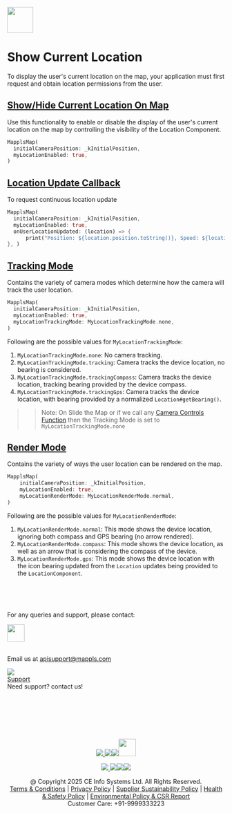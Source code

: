 [<img src="https://about.mappls.com/images/mappls-b-logo.svg" height="60"/> </p>](https://www.mapmyindia.com/api)
# Show Current Location
To display the user's current location on the map, your application must first request and obtain location permissions from the user.

## [Show/Hide Current Location On Map]()
Use this functionality to enable or disable the display of the user's current location on the map by controlling the visibility of the Location Component.
```dart
MapplsMap(    
  initialCameraPosition: _kInitialPosition,    
  myLocationEnabled: true,    
) 
```
## [Location Update Callback]()
To request continuous location update
```dart
MapplsMap(    
  initialCameraPosition: _kInitialPosition,    
  myLocationEnabled: true,    
  onUserLocationUpdated: (location) => {    
      print("Position: ${location.position.toString()}, Speed: ${location.speed}, Altitude: ${location.altitude}")    
}, ) 
```

## [Tracking Mode]()
Contains the variety of camera modes which determine how the camera will track the user location. 
```dart
MapplsMap(    
  initialCameraPosition: _kInitialPosition,    
  myLocationEnabled: true,    
  myLocationTrackingMode: MyLocationTrackingMode.none,    
) 
```
Following are the possible values for `MyLocationTrackingMode`:
1. `MyLocationTrackingMode.none`: No camera tracking.
2. `MyLocationTrackingMode.tracking`: Camera tracks the device location, no bearing is considered.
3. `MyLocationTrackingMode.trackingCompass`: Camera tracks the device location, tracking bearing provided by the device compass.
4. `MyLocationTrackingMode.trackingGps`: Camera tracks the device location, with bearing provided by a normalized `Location#getBearing()`.

>> Note: On Slide the Map or if we call any [Camera Controls Function](./Map-Camera.md) then the Tracking Mode is set to `MyLocationTrackingMode.none`


## [Render Mode]()
Contains the variety of ways the user location can be rendered on the map.
```dart
MapplsMap(
    initialCameraPosition: _kInitialPosition,
    myLocationEnabled: true,
    myLocationRenderMode: MyLocationRenderMode.normal,
)
```
Following are the possible values for `MyLocationRenderMode`:
1. `MyLocationRenderMode.normal`: This mode shows the device location, ignoring both compass and GPS bearing (no arrow rendered).
2. `MyLocationRenderMode.compass`: This mode shows the device location, as well as an arrow that is considering the compass of the device.
3. `MyLocationRenderMode.gps`: This mode shows the device location with the icon bearing updated from the `Location` updates being provided to the `LocationComponent`.

<br><br><br>

For any queries and support, please contact:

[<img src="https://about.mappls.com/images/mappls-logo.svg" height="40"/> </p>](https://about.mappls.com/api/)    
Email us at [apisupport@mappls.com](mailto:apisupport@mappls.com)


![](https://www.mapmyindia.com/api/img/icons/support.png)    
[Support](https://about.mappls.com/contact/)    
Need support? contact us!

<br></br>    
<br></br>

[<p align="center"> <img src="https://www.mapmyindia.com/api/img/icons/stack-overflow.png"/> ](https://stackoverflow.com/questions/tagged/mappls-api)[![](https://www.mapmyindia.com/api/img/icons/blog.png)](https://about.mappls.com/blog/)[![](https://www.mapmyindia.com/api/img/icons/gethub.png)](https://github.com/Mappls-api)[<img src="https://mmi-api-team.s3.ap-south-1.amazonaws.com/API-Team/npm-logo.one-third%5B1%5D.png" height="40"/> </p>](https://www.npmjs.com/org/mapmyindia)



[<p align="center"> <img src="https://www.mapmyindia.com/june-newsletter/icon4.png"/> ](https://www.facebook.com/Mapplsofficial)[![](https://www.mapmyindia.com/june-newsletter/icon2.png)](https://twitter.com/mappls)[![](https://www.mapmyindia.com/newsletter/2017/aug/llinkedin.png)](https://www.linkedin.com/company/mappls/)[![](https://www.mapmyindia.com/june-newsletter/icon3.png)](https://www.youtube.com/channel/UCAWvWsh-dZLLeUU7_J9HiOA)




<div align="center">@ Copyright 2025 CE Info Systems Ltd. All Rights Reserved.</div>    

<div align="center"> <a href="https://about.mappls.com/api/terms-&-conditions">Terms & Conditions</a> | <a href="https://about.mappls.com/about/privacy-policy">Privacy Policy</a> | <a href="https://about.mappls.com/pdf/mapmyIndia-sustainability-policy-healt-labour-rules-supplir-sustainability.pdf">Supplier Sustainability Policy</a> | <a href="https://about.mappls.com/pdf/Health-Safety-Management.pdf">Health & Safety Policy</a> | <a href="https://about.mappls.com/pdf/Environment-Sustainability-Policy-CSR-Report.pdf">Environmental Policy & CSR Report</a>    

<div align="center">Customer Care: +91-9999333223</div>

